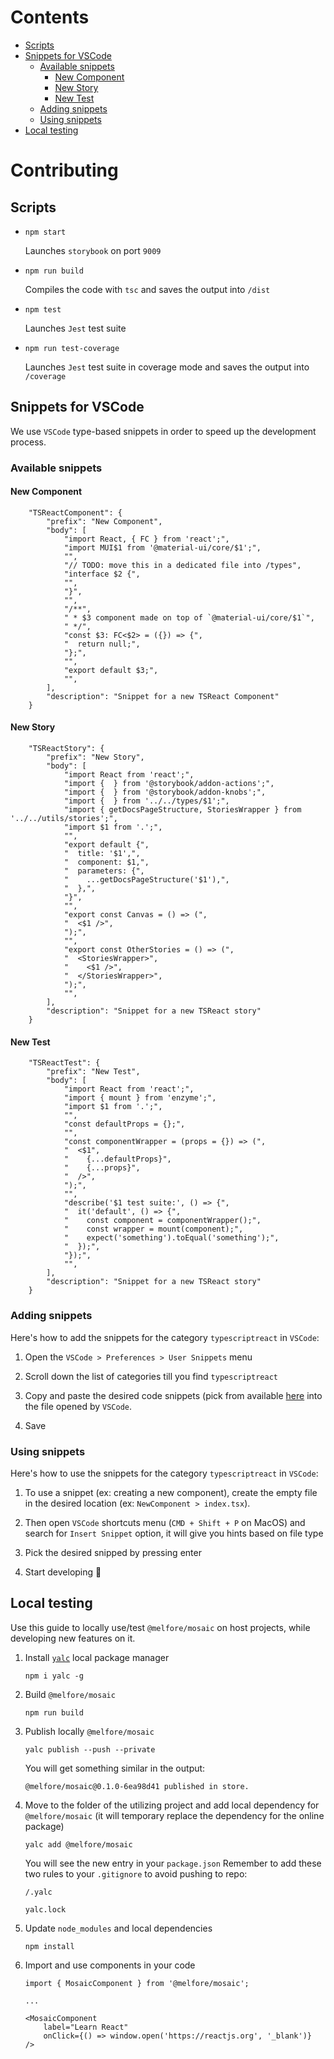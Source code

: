 # Contents

- [Scripts](#scripts)
- [Snippets for VSCode](#snippets-for-vscode)
  - [Available snippets](#available-snippets)
    - [New Component](#new-component)
    - [New Story](#new-story)
    - [New Test](#new-test)
  - [Adding snippets](#adding-snippets)
  - [Using snippets](#using-snippets)
- [Local testing](#local-testing)

# Contributing

## Scripts

- `npm start`

  Launches `storybook` on port `9009`

- `npm run build`

  Compiles the code with `tsc` and saves the output into `/dist`

- `npm test`

  Launches `Jest` test suite

- `npm run test-coverage`

  Launches `Jest` test suite in coverage mode and saves the output into `/coverage`

## Snippets for VSCode

We use `VSCode` type-based snippets in order to speed up the development process.

### Available snippets

#### New Component

```
	"TSReactComponent": {
		"prefix": "New Component",
		"body": [
			"import React, { FC } from 'react';",
			"import MUI$1 from '@material-ui/core/$1';",
			"",
			"// TODO: move this in a dedicated file into /types",
			"interface $2 {",
			"",
			"}",
			"",
			"/**",
			" * $3 component made on top of `@material-ui/core/$1`",
			" */",
			"const $3: FC<$2> = ({}) => {",
			"  return null;",
			"};",
			"",
			"export default $3;",
			"",
		],
		"description": "Snippet for a new TSReact Component"
	}
```

#### New Story

```
	"TSReactStory": {
		"prefix": "New Story",
		"body": [
			"import React from 'react';",
			"import {  } from '@storybook/addon-actions';",
			"import {  } from '@storybook/addon-knobs';",
			"import {  } from '../../types/$1';",
			"import { getDocsPageStructure, StoriesWrapper } from '../../utils/stories';",
			"import $1 from '.';",
			"",
			"export default {",
			"  title: '$1',",
			"  component: $1,",
			"  parameters: {",
			"    ...getDocsPageStructure('$1'),",
			"  },",
			"}",
			"",
			"export const Canvas = () => (",
			"  <$1 />",
			");",
			"",
			"export const OtherStories = () => (",
			"  <StoriesWrapper>",
			"    <$1 />",
			"  </StoriesWrapper>",
			");",
			"",
		],
		"description": "Snippet for a new TSReact story"
	}
```

#### New Test

```
	"TSReactTest": {
		"prefix": "New Test",
		"body": [
			"import React from 'react';",
			"import { mount } from 'enzyme';",
			"import $1 from '.';",
			"",
			"const defaultProps = {};",
			"",
			"const componentWrapper = (props = {}) => (",
			"  <$1",
			"    {...defaultProps}",
			"    {...props}",
			"  />",
			");",
			"",
			"describe('$1 test suite:', () => {",
			"  it('default', () => {",
			"    const component = componentWrapper();",
			"    const wrapper = mount(component);",
			"    expect('something').toEqual('something');",
			"  });",
			"});",
			"",
		],
		"description": "Snippet for a new TSReact story"
	}
```

### Adding snippets

Here's how to add the snippets for the category `typescriptreact` in `VSCode`:

1. Open the `VSCode > Preferences > User Snippets` menu

2. Scroll down the list of categories till you find `typescriptreact`

3. Copy and paste the desired code snippets (pick from available [here](#available-snippets) into the file opened by `VSCode`.

4. Save

### Using snippets

Here's how to use the snippets for the category `typescriptreact` in `VSCode`:

1. To use a snippet (ex: creating a new component), create the empty file in the desired location (ex: `NewComponent > index.tsx`).

2. Then open `VSCode` shortcuts menu (`CMD + Shift + P` on MacOS) and search for `Insert Snippet` option, it will give you hints based on file type

3. Pick the desired snipped by pressing enter

4. Start developing 🚀

## Local testing

Use this guide to locally use/test `@melfore/mosaic` on host projects, while developing new features on it.

1. Install [`yalc`](https://github.com/whitecolor/yalc) local package manager

   `npm i yalc -g`

2. Build `@melfore/mosaic`

   `npm run build`

3. Publish locally `@melfore/mosaic`

   `yalc publish --push --private`

   You will get something similar in the output:

   `@melfore/mosaic@0.1.0-6ea98d41 published in store.`

4. Move to the folder of the utilizing project and add local dependency for `@melfore/mosaic` (it will temporary replace the dependency for the online package)

   `yalc add @melfore/mosaic`

   You will see the new entry in your `package.json`
   Remember to add these two rules to your `.gitignore` to avoid pushing to repo:

   `/.yalc`

   `yalc.lock`

5. Update `node_modules` and local dependencies

   `npm install`

6. Import and use components in your code

   ```
   import { MosaicComponent } from '@melfore/mosaic';

   ...

   <MosaicComponent
       label="Learn React"
       onClick={() => window.open('https://reactjs.org', '_blank')}
   />
   ```
